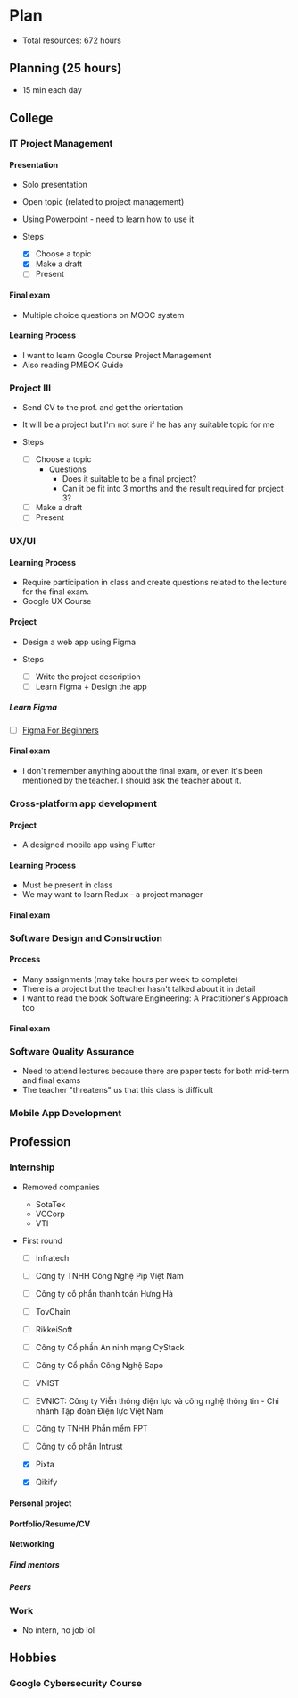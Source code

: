 # Plan

- Total resources: 672 hours

## Planning (25 hours)

- 15 min each day

## College

### IT Project Management

#### Presentation

- Solo presentation
- Open topic (related to project management)
- Using Powerpoint - need to learn how to use it

- Steps
  - [x] Choose a topic
  - [x] Make a draft
  - [ ] Present

#### Final exam

- Multiple choice questions on MOOC system

#### Learning Process

- I want to learn Google Course Project Management
- Also reading PMBOK Guide

### Project III

- Send CV to the prof. and get the orientation
- It will be a project but I'm not sure if he has any suitable topic for me

- Steps
  - [ ] Choose a topic
    - Questions
      - Does it suitable to be a final project?
      - Can it be fit into 3 months and the result required for project 3?
  - [ ] Make a draft
  - [ ] Present

### UX/UI

#### Learning Process

- Require participation in class and create questions related to the lecture for the final exam.
- Google UX Course

#### Project

- Design a web app using Figma

- Steps
  - [ ] Write the project description
  - [ ] Learn Figma + Design the app

##### Learn Figma

- [ ] [Figma For Beginners](https://help.figma.com/hc/en-us/sections/4405269443991-Figma-for-beginners-4-parts)

#### Final exam

- I don't remember anything about the final exam, or even it's been mentioned by the teacher. I should ask the teacher about it.

### Cross-platform app development

#### Project

- A designed mobile app using Flutter

#### Learning Process

- Must be present in class
- We may want to learn Redux - a project manager

#### Final exam

### Software Design and Construction

#### Process

- Many assignments (may take hours per week to complete)
- There is a project but the teacher hasn't talked about it in detail
- I want to read the book Software Engineering: A Practitioner's Approach too

#### Final exam

### Software Quality Assurance

- Need to attend lectures because there are paper tests for both mid-term and final exams
- The teacher "threatens" us that this class is difficult

### Mobile App Development

## Profession

### Internship

- Removed companies
  - SotaTek
  - VCCorp
  - VTI

- First round
  - [ ] Infratech
  - [ ] Công ty TNHH Công Nghệ Pip Việt Nam
  - [ ] Công ty cổ phần thanh toán Hưng Hà
  - [ ] TovChain
  - [ ] RikkeiSoft
  - [ ] Công ty Cổ phần An ninh mạng CyStack
  - [ ] Công ty Cổ phần Công Nghệ Sapo
  - [ ] VNIST
  - [ ] EVNICT: Công ty Viễn thông điện lực và công nghệ thông tin - Chi nhánh Tập đoàn Điện lực Việt Nam
  - [ ] Công ty TNHH Phần mềm FPT
  - [ ] Công ty cổ phần Intrust
  - [x] Pixta
  - [x] Qikify


#### Personal project

#### Portfolio/Resume/CV

#### Networking

##### Find mentors

##### Peers

### Work

- No intern, no job lol

## Hobbies

### Google Cybersecurity Course




